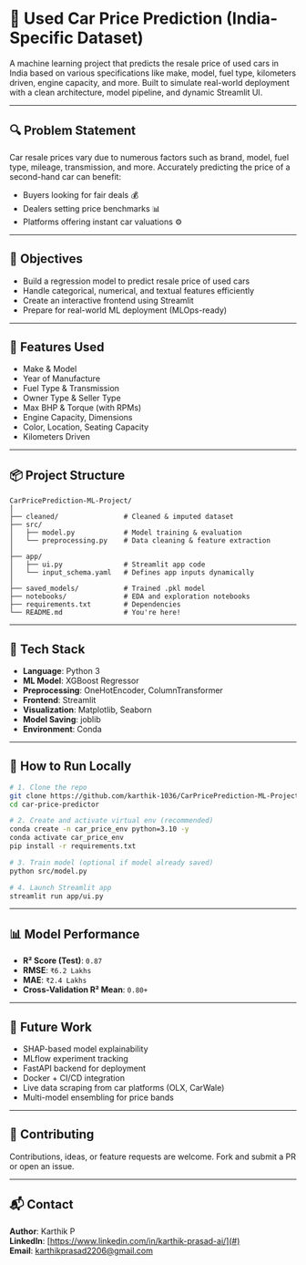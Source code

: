 
# 🚗 Used Car Price Prediction (India-Specific Dataset)

A machine learning project that predicts the resale price of used cars in India based on various specifications like make, model, fuel type, kilometers driven, engine capacity, and more. Built to simulate real-world deployment with a clean architecture, model pipeline, and dynamic Streamlit UI.

---

## 🔍 Problem Statement

Car resale prices vary due to numerous factors such as brand, model, fuel type, mileage, transmission, and more. Accurately predicting the price of a second-hand car can benefit:
- Buyers looking for fair deals 💰
- Dealers setting price benchmarks 📊
- Platforms offering instant car valuations ⚙️

---

## 🎯 Objectives

- Build a regression model to predict resale price of used cars
- Handle categorical, numerical, and textual features efficiently
- Create an interactive frontend using Streamlit
- Prepare for real-world ML deployment (MLOps-ready)

---

## 🧠 Features Used

- Make & Model  
- Year of Manufacture  
- Fuel Type & Transmission  
- Owner Type & Seller Type  
- Max BHP & Torque (with RPMs)  
- Engine Capacity, Dimensions  
- Color, Location, Seating Capacity  
- Kilometers Driven

---

## 📦 Project Structure

```
CarPricePrediction-ML-Project/
│
├── cleaned/                # Cleaned & imputed dataset
├── src/
│   ├── model.py            # Model training & evaluation
│   └── preprocessing.py    # Data cleaning & feature extraction
│
├── app/
│   ├── ui.py               # Streamlit app code
│   └── input_schema.yaml   # Defines app inputs dynamically
│
├── saved_models/           # Trained .pkl model
├── notebooks/              # EDA and exploration notebooks
├── requirements.txt        # Dependencies
└── README.md               # You're here!
```

---

## 🔧 Tech Stack

- **Language**: Python 3  
- **ML Model**: XGBoost Regressor  
- **Preprocessing**: OneHotEncoder, ColumnTransformer  
- **Frontend**: Streamlit  
- **Visualization**: Matplotlib, Seaborn  
- **Model Saving**: joblib  
- **Environment**: Conda

---

## 🚀 How to Run Locally

```bash
# 1. Clone the repo
git clone https://github.com/karthik-1036/CarPricePrediction-ML-Project.git
cd car-price-predictor

# 2. Create and activate virtual env (recommended)
conda create -n car_price_env python=3.10 -y
conda activate car_price_env
pip install -r requirements.txt

# 3. Train model (optional if model already saved)
python src/model.py

# 4. Launch Streamlit app
streamlit run app/ui.py
```

---

## 📊 Model Performance

- **R² Score (Test)**: `0.87`
- **RMSE**: `₹6.2 Lakhs`
- **MAE**: `₹2.4 Lakhs`
- **Cross-Validation R² Mean**: `0.80+`

---

## 🧪 Future Work

- SHAP-based model explainability
- MLflow experiment tracking
- FastAPI backend for deployment
- Docker + CI/CD integration
- Live data scraping from car platforms (OLX, CarWale)
- Multi-model ensembling for price bands

---

## 🤝 Contributing

Contributions, ideas, or feature requests are welcome. Fork and submit a PR or open an issue.

---

## 📬 Contact

**Author**: Karthik P  
**LinkedIn**: [https://www.linkedin.com/in/karthik-prasad-ai/](#)  
**Email**: karthikprasad2206@gmail.com
